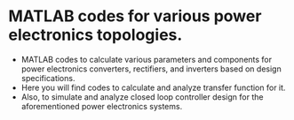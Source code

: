 
# MATLAB codes for various power electronics topologies.

- MATLAB codes to calculate various parameters and components for power electronics converters, rectifiers, and inverters based on design specifications. 
- Here you will find codes to calculate and analyze transfer function for it. 
- Also, to simulate and analyze closed loop controller design for the aforementioned power electronics systems.
